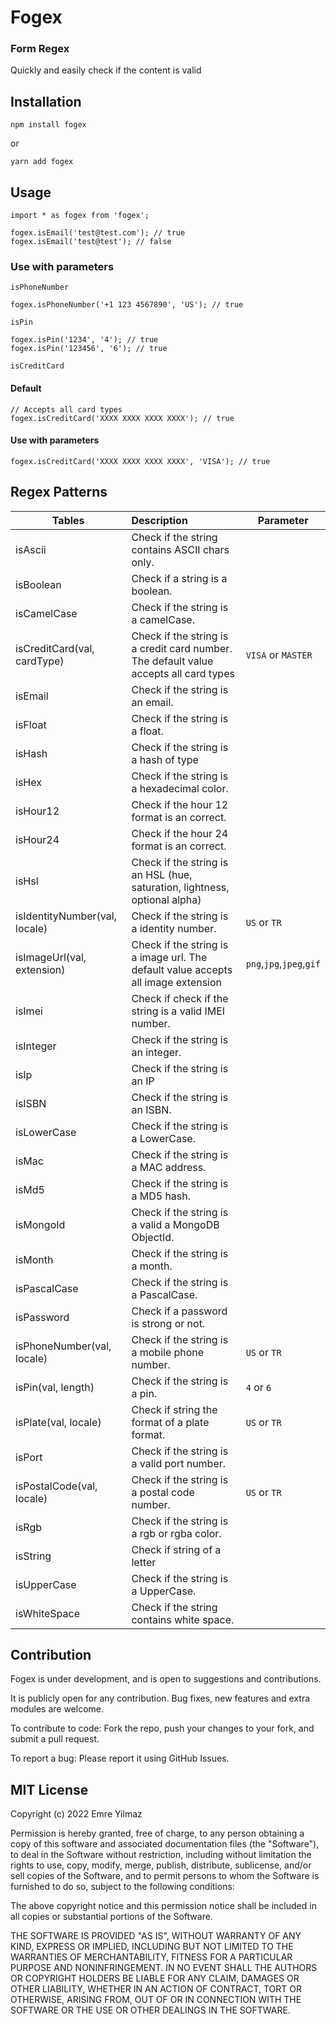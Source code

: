 # Fogex

### Form Regex

Quickly and easily check if the content is valid

## Installation

```
npm install fogex
```

or

```
yarn add fogex
```

## Usage

```
import * as fogex from 'fogex';
```

```
fogex.isEmail('test@test.com'); // true
fogex.isEmail('test@test'); // false
```

### Use with parameters

`isPhoneNumber`

```
fogex.isPhoneNumber('+1 123 4567890', 'US'); // true
```

`isPin`

```
fogex.isPin('1234', '4'); // true
fogex.isPin('123456', '6'); // true

```

`isCreditCard`

#### Default

```
// Accepts all card types
fogex.isCreditCard('XXXX XXXX XXXX XXXX'); // true
```

#### Use with parameters

```
fogex.isCreditCard('XXXX XXXX XXXX XXXX', 'VISA'); // true
```

## Regex Patterns

| Tables                        | Description                                                                           | Parameter                |
| ----------------------------- | :------------------------------------------------------------------------------------ | ------------------------ |
| isAscii                       | Check if the string contains ASCII chars only.                                        |
| isBoolean                     | Check if a string is a boolean.                                                       |
| isCamelCase                   | Check if the string is a camelCase.                                                   |
| isCreditCard(val, cardType)   | Check if the string is a credit card number. The default value accepts all card types | `VISA` or `MASTER`       |
| isEmail                       | Check if the string is an email.                                                      |
| isFloat                       | Check if the string is a float.                                                       |
| isHash                        | Check if the string is a hash of type                                                 |
| isHex                         | Check if the string is a hexadecimal color.                                           |
| isHour12                      | Check if the hour 12 format is an correct.                                            |
| isHour24                      | Check if the hour 24 format is an correct.                                            |
| isHsl                         | Check if the string is an HSL (hue, saturation, lightness, optional alpha)            |
| isIdentityNumber(val, locale) | Check if the string is a identity number.                                             | `US` or `TR`             |
| isImageUrl(val, extension)    | Check if the string is a image url. The default value accepts all image extension     | `png`,`jpg`,`jpeg`,`gif` |
| isImei                        | Check if check if the string is a valid IMEI number.                                  |
| isInteger                     | Check if the string is an integer.                                                    |
| isIp                          | Check if the string is an IP                                                          |
| isISBN                        | Check if the string is an ISBN.                                                       |
| isLowerCase                   | Check if the string is a LowerCase.                                                   |
| isMac                         | Check if the string is a MAC address.                                                 |
| isMd5                         | Check if the string is a MD5 hash.                                                    |
| isMongoId                     | Check if the string is a valid a MongoDB ObjectId.                                    |
| isMonth                       | Check if the string is a month.                                                       |
| isPascalCase                  | Check if the string is a PascalCase.                                                  |
| isPassword                    | Check if a password is strong or not.                                                 |
| isPhoneNumber(val, locale)    | Check if the string is a mobile phone number.                                         | `US` or `TR`             |
| isPin(val, length)            | Check if the string is a pin.                                                         | `4` or `6`               |
| isPlate(val, locale)          | Check if string the format of a plate format.                                         | `US` or `TR`             |
| isPort                        | Check if the string is a valid port number.                                           |
| isPostalCode(val, locale)     | Check if the string is a postal code number.                                          | `US` or `TR`             |
| isRgb                         | Check if the string is a rgb or rgba color.                                           |
| isString                      | Check if string of a letter                                                           |
| isUpperCase                   | Check if the string is a UpperCase.                                                   |
| isWhiteSpace                  | Check if the string contains white space.                                             |

## Contribution

Fogex is under development, and is open to suggestions and contributions.

It is publicly open for any contribution. Bug fixes, new features and extra modules are welcome.

To contribute to code: Fork the repo, push your changes to your fork, and submit a pull request.

To report a bug: Please report it using GitHub Issues.

## MIT License

Copyright (c) 2022 Emre Yilmaz

Permission is hereby granted, free of charge, to any person obtaining a copy of this software and associated documentation files (the "Software"), to deal in the Software without restriction, including without limitation the rights to use, copy, modify, merge, publish, distribute, sublicense, and/or sell copies of the Software, and to permit persons to whom the Software is furnished to do so, subject to the following conditions:

The above copyright notice and this permission notice shall be included in all copies or substantial portions of the Software.

THE SOFTWARE IS PROVIDED "AS IS", WITHOUT WARRANTY OF ANY KIND, EXPRESS OR IMPLIED, INCLUDING BUT NOT LIMITED TO THE WARRANTIES OF MERCHANTABILITY, FITNESS FOR A PARTICULAR PURPOSE AND NONINFRINGEMENT. IN NO EVENT SHALL THE AUTHORS OR COPYRIGHT HOLDERS BE LIABLE FOR ANY CLAIM, DAMAGES OR OTHER LIABILITY, WHETHER IN AN ACTION OF CONTRACT, TORT OR OTHERWISE, ARISING FROM, OUT OF OR IN CONNECTION WITH THE SOFTWARE OR THE USE OR OTHER DEALINGS IN THE SOFTWARE.
